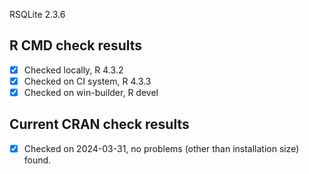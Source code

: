RSQLite 2.3.6

## R CMD check results

- [x] Checked locally, R 4.3.2
- [x] Checked on CI system, R 4.3.3
- [x] Checked on win-builder, R devel

## Current CRAN check results

- [x] Checked on 2024-03-31, no problems (other than installation size) found.
